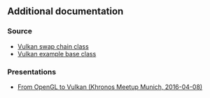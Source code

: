 ## Additional documentation

### Source
- [Vulkan swap chain class](./swapchain.md)
- [Vulkan example base class](./examplebaseclass.md)

### Presentations
- [From OpenGL to Vulkan (Khronos Meetup Munich, 2016-04-08)](./Khronos_meetup_munich_fromGLtoVulkan.pdf)

